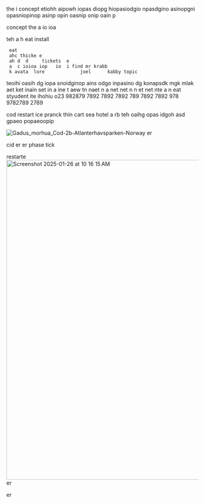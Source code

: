 the i concept etiohh aipowh iopas diopg hiopasiodgio npasdgino asinopgni opasniopinop asinp opin oasnip onip oain p

concept the a io ioa  

teh a
h eat
     install 

     eat 
     ahc thicke e
     ah d  d     tickets  e
     a  c ioioa iop   io  i find mr krabb 
     k avata  lore             joel      kabby topic

teoihi oasih dg iopa snoidginop ains odgo inpasino dg konapsdk mgk mlak  
aet
ket inain set in
a ine
t
 aew 
 tn naet
 n a
  net
   net
    n
    n et
     net
      nte
      a n eat   styudent  ite ihohiu o23 982879 7892 7892 7892 789 7892 7892 978 9782789 2789 

cod restart      ice pranck          thin     cart     sea   hotel        a rb       teh oaihg opas idgoh asd gpaeo popaeoopip 

![Gadus_morhua_Cod-2b-Atlanterhavsparken-Norway](https://github.com/user-attachments/assets/bb363361-08c3-4519-85d3-d17bcc5d7e20) er 

cid er er phase tick

restarte  <img width="835" alt="Screenshot 2025-01-26 at 10 16 15 AM" src="https://github.com/user-attachments/assets/dfd298ea-4acb-4651-b5b6-23d7a94149bc" /> er 

er 
